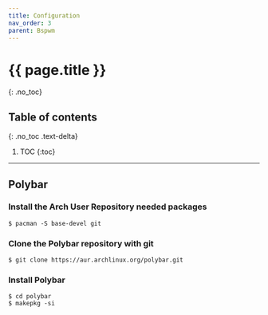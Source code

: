 ```yaml
---
title: Configuration
nav_order: 3
parent: Bspwm
---
```


# {{ page.title }}
{: .no_toc}

## Table of contents
{: .no_toc .text-delta}

1. TOC
{:toc}

---


## Polybar

### Install the Arch User Repository needed packages

```
$ pacman -S base-devel git
```

### Clone the Polybar repository with git

```
$ git clone https://aur.archlinux.org/polybar.git
```

### Install Polybar

```
$ cd polybar
$ makepkg -si
```
